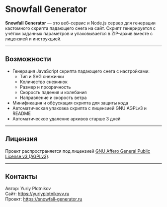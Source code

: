 # Snowfall Generator

**Snowfall Generator** — это веб-сервис и Node.js сервер для генерации кастомного скрипта падающего снега на сайт. Скрипт генерируется с учётом заданных параметров и упаковывается в ZIP-архив вместе с лицензией и инструкцией.

---

## Возможности

- Генерация JavaScript скрипта падающего снега с настройками:
    - Тип и SVG снежинки
    - Количество снежинок
    - Размер и прозрачность
    - Скорость падения и колебания
    - Направление и скорость ветра
- Минификация и обфускация скрипта для защиты кода
- Автоматическая упаковка скрипта с лицензией GNU AGPLv3 и README
- Автоматическое удаление архивов старше 3 дней

---

## Лицензия

Проект распространяется под лицензией [GNU Affero General Public License v3 (AGPLv3)](https://www.gnu.org/licenses/agpl-3.0.html).

---

## Контакты

Автор: Yuriy Plotnikov  
Сайт: https://yuriyplotnikovv.ru  
Проект: https://snowfall-generator.ru
